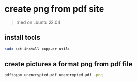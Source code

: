 # create png from pdf site

> tried on ubuntu 22.04

## install tools

```bash
sudo apt install poppler-utils

```

## create pictures a format png from pdf file

```bash
pdftoppm unencrypted.pdf unencrypted.pdf -png
```
